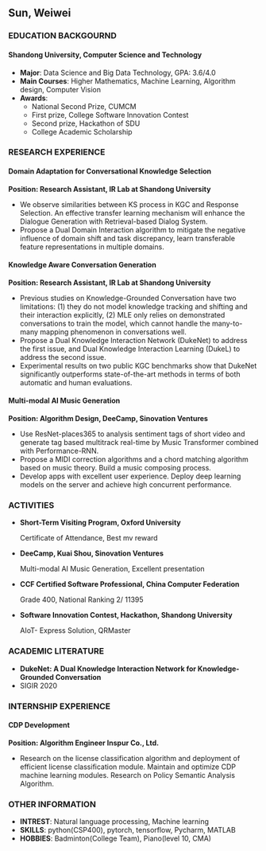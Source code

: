## Sun, Weiwei

### EDUCATION BACKGOURND 

#### Shandong University, Computer Science and Technology

- **Major**:   Data Science and Big Data Technology, GPA: 3.6/4.0
- **Main Courses**:  Higher Mathematics, Machine Learning, Algorithm design, Computer Vision
- **Awards**:
  - National Second Prize, CUMCM
  - First prize, College Software Innovation Contest
  - Second prize, Hackathon of SDU
  - College Academic Scholarship

### RESEARCH EXPERIENCE

#### Domain Adaptation for Conversational Knowledge Selection

**Position: Research Assistant, IR Lab at Shandong University**

- We observe similarities between KS process in KGC and Response Selection. An effective transfer learning mechanism will enhance the Dialogue Generation with Retrieval-based Dialog System. 
-  Propose a Dual Domain Interaction algorithm to mitigate the negative influence of domain shift and task discrepancy, learn transferable feature representations in multiple domains.

#### Knowledge Aware Conversation Generation 

**Position: Research Assistant, IR Lab at Shandong University**

- Previous studies on Knowledge-Grounded Conversation have two limitations: (1) they do not model knowledge tracking and shifting and their interaction explicitly, (2) MLE only relies on demonstrated conversations to train the model, which cannot handle the many-to-many mapping phenomenon in conversations well. 
- Propose a Dual Knowledge Interaction Network (DukeNet) to address the first issue, and Dual Knowledge Interaction Learning (DukeL) to address the second issue. 
-  Experimental results on two public KGC benchmarks show that DukeNet significantly outperforms state-of-the-art methods in terms of both automatic and human evaluations.

#### Multi-modal AI Music Generation 

**Position: Algorithm Design, DeeCamp, Sinovation Ventures**

- Use ResNet-places365 to analysis sentiment tags of short video and generate tag based multitrack real-time by Music Transformer combined with Performance-RNN. 
- Propose a MIDI correction algorithms and a chord matching algorithm based on music theory. Build a music composing process. 
- Develop apps with excellent user experience. Deploy deep learning models on the server and achieve high concurrent performance.

### ACTIVITIES

- **Short-Term Visiting Program, Oxford University**

  Certificate of Attendance, Best mv reward

- **DeeCamp, Kuai Shou, Sinovation Ventures** 

  Multi-modal AI Music Generation, Excellent presentation 

- **CCF Certified Software Professional, China Computer Federation**

  Grade 400, National Ranking 2/ 11395

- **Software Innovation Contest, Hackathon, Shandong University**

  AIoT- Express Solution, QRMaster

### ACADEMIC LITERATURE

- **DukeNet: A Dual Knowledge Interaction Network for Knowledge-Grounded Conversation** 
- SIGIR 2020

### INTERNSHIP EXPERIENCE

#### CDP Development 

**Position: Algorithm Engineer Inspur Co., Ltd.**

- Research on the license classification algorithm and deployment of efficient license classification module. Maintain and optimize CDP machine learning modules. Research on Policy Semantic Analysis Algorithm.

### OTHER INFORMATION

- **INTREST**:  Natural language processing, Machine learning 
- **SKILLS**:  python(CSP400), pytorch, tensorflow, Pycharm, MATLAB 
- **HOBBIES**:  Badminton(College Team), Piano(level 10, CMA)





